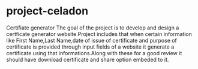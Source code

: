 # project-celadon
Certifiate generator
The goal of the project is to develop and design a certficate generator website.Project includes that when certain information like First Name,Last Name,date of issue of certificate and purpose of certificate is provided through input fields of a website it generate a certificate using that informations.Along with these for a good review it should have download certificate and share option embeded to it.
